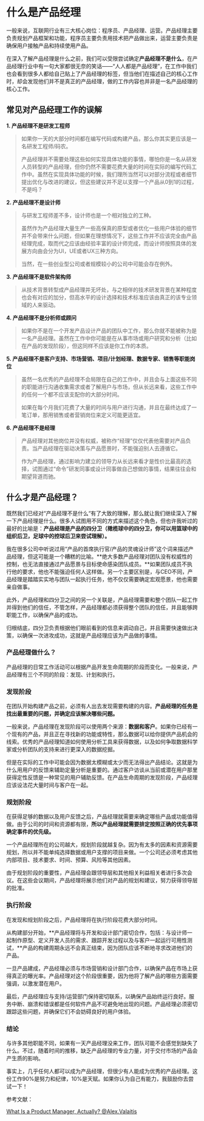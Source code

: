 # 什么是产品经理

一般来说，互联网行业有三大核心岗位：程序员、产品经理、运营。产品经理主要负责规划产品框架和功能，程序员主要负责用技术把产品做出来，运营主要负责是确保用户接触产品和持续使用产品。

在深入了解产品经理是什么之前，我们可以受限尝试确定**产品经理不是什么**，在产品经理行业中有一句大家都很无奈的笑话——“人人都是产品经理”，在工作中我们也会看到很多人都给自己贴上了产品经理的标签，但当他们在描述自己的核心工作时，却会发现他们并不是真正的产品经理，做的工作内容也并非是一名产品经理的核心工作。

## 常见对产品经理工作的误解

**1. 产品经理不是研发工程师**

> 如果你一天的大部分时间都在编写代码或构建产品，那么你其实更应该是一名研发工程师/码农。
>
> 产品经理并不需要处理这些如何实现具体功能的事情，哪怕你是一名从研发人员转型的产品经理，但你仍然不需要花费大量的时间在实际的编写代码工作中。虽然在实现具体功能的时候，我们理所当然可以对部分流程或者细节提出优化与改进的建议，但这些建议并不足以支撑一个产品从0到1的过程，不是吗？

 **2. 产品经理不是设计师**

> 与研发工程师差不多，设计师也是一个相对独立的工种。
>
> 虽然作为产品经理大量生产一些高保真的原型或者优化一些用户体验的细节并不会带来什么问题，但如果在理想情况下，这些工作并不应该完全由产品经理完成，取而代之应该由经验丰富的设计师完成，而设计师按照具体的发展方向由会分为UI，UE或者UX三种方向。
>
> 当然，在一些创业型公司或者规模较小的公司中可能会存在例外。

 **3. 产品经理不是软件架构师** 

> 从技术背景转型成产品经理并无坏处，与之相伴的技术研发背景在某种程度也会有对应的加分，但高水平的设计选择和技术标准应该由真正的该专业领域的人来驱动。

 **4. 产品经理不是分析师或顾问** 

> 如果你不是在一个开发产品设计产品的团队中工作，那么你就不能被称为是一名产品经理。虽然在工作中你可能是在从事市场或用户研究和分析（比如在产品的发现阶段），但这同样不应该是你工作的本质。

 **5. 产品经理不是客户支持、市场营销、项目/计划经理、数据专家、销售等职能岗位**

> 虽然一名优秀的产品经理不会局限在自己的工作中，并且会与上面这些不同的职能进行沟通收集需求或者了解用户与市场，但从长远来看，这些工作中的任何一个都不应该支配你的大部分时间。
>
> 如果在每个月我们花费了大量的时间与用户进行沟通，并且在最终达成了一笔订单，那用销售或者营销岗位来定义可能更适宜。

 **6.  产品经理不是经理** 

> 产品经理对其他岗位并没有权威，被称作“经理”仅仅代表他需要对产品负责。当产品经理在驱动决策与产品愿景时，不能强迫别人去遵循它。
>
> 作为产品经理，通过影响力建立的领导力从长远来看才是性价比最高的选择，试图通过“命令”研发同事或设计同事做自己想做的事情，结果往往会和期望背道而驰。

## 什么才是产品经理？

既然我们已经对“产品经理不是什么“有了大致的理解，那么就让我们继续深入了解一下产品经理是什么。很多人试图用不同的方式来描述这个角色，但也许我听过的最好的比喻是：**产品经理是产品的四分卫（橄榄球中的四分卫，你可以用篮球中的组织后卫，足球中的控球后卫来尝试理解）。**

我在很多公司中听说过用“产品的首席执行官/产品的灵魂设计师”这个词来描述产品经理，但这可能是一个糟糕的比喻。**绝大多数产品经理对团队没有权威性的控制，也无法直接通过产品愿景与目标使命感染团队成员。**如果团队成员不执行他的要求，他也不能强迫任何人这样做。另一个主要区别是，与CEO不同，产品经理是踏踏实实地与团队一起执行任务，他不仅仅需要确定宏观愿景，他也需要亲自做事。

此外，产品经理和四分卫之间的另一个关联是，产品经理需要和整个团队一起工作并得到他们的信任，不管怎样，产品经理都必须获得整个团队的信任，并且能够跨职能工作，以确保产品的成功。

归根结底，四分卫负责根据他们眼前看到的信息来调动自己，并且需要快速做出决策，以确保一次进攻成功，这就是产品经理应该为产品做的事情。

### 产品经理做什么？

产品经理的日常工作活动可以根据产品开发生命周期的阶段而变化。一般来说，产品经理有三个不同的阶段：发现、计划和执行。

### 发现阶段

在团队开始构建产品之前，必须有人出去发现需要构建的内容。**产品经理的任务是找出最重要的问题，并确定应该解决哪些问题。**

一般来说，产品经理在发现阶段可以使用两个来源：**数据和客户**。如果你已经有一个现有的产品，并且正在寻找新的功能或特性，那么数据可以给你提供产品机会的线索。优秀的产品经理知道如何使用分析工具来获得数据，以及如何争取数据科学家或分析团队的支持来进行更深入的数据挖掘。

但是在实际的工作中可能会因为数据太模糊或太少而无法得出产品结论。这就是为什么用用户的反馈来辅助定量分析是重要的。通过客户访谈从当前或潜在用户那里获得定性反馈是一种常见的用户辅助反馈。在产品生命周期的发现阶段，产品经理应该设法花大量时间与客户在一起。

### 规划阶段

在获得足够的数据以及用户反馈之后，产品经理就需要来确定哪些产品或功能值得做。由于公司的时间和资源都有限，**所以产品经理就需要排定按照正确的优先事项确定事件的优先级。**

一个产品经理所在的公司越大，规划阶段就越复杂。因为有太多的因素和资源需要规划，所以并不能单纯选择数据或用户支撑的项目来做。一个公司还必须考虑其他内部项目、技术要求、时间、预算、风险等其他因素。

由于规划阶段的重要性，产品经理会跟领导层和其他相关利益相关者进行多次会议。在这些会议期间，产品经理将展示他们对产品的规划和建议，努力获得领导层的批准。

### 执行阶段

在发现和规划阶段之后，产品经理将在执行阶段花费大部分时间。

从构建部分开始，**产品经理将与开发和设计部门密切合作，包括：与设计师一起制作原型、定义开发人员的需求、跟踪开发过程以及与客户一起运行可用性测试，**产品的构建周期永远不会真正结束，因为团队应该不断地寻求改进他们的产品。

一旦产品建成，产品经理必须与市场营销和设计部门合作，以确保产品在市场上获得真正的曝光率。产品经理对这个阶段很重要，因为他将了解产品的哪些方面需要强调，以激发潜在用户。

最后，产品经理应与支持/运营部门保持密切联系，以确保产品始终运行良好。服务中断、崩溃和错误都是任何软件产品不可避免地出现的问题。产品经理必须密切跟踪这些问题，并确保它们不会妨碍良好的用户体验。

### 结论

与许多其他职能不同，如果有一天产品经理没来工作，团队可能不会感觉到缺失了什么。不过，随着时间的推移，缺乏产品经理的专业力量，对于交付市场的产品会产生质的影响。

事实上，几乎任何人都可以成为产品经理，但很少有人能成为优秀的产品经理。这份工作90%是努力和纪律，10%是天赋。如果你认为自己有能力，我鼓励你去尝试一下！

参考文献：

[What Is a Product Manager, Actually? @Alex.Valaitis](https://medium.com/@Alex.Valaitis/what-is-a-product-manager-actually-f328f05575)



